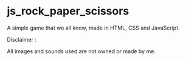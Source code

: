# js_rock_paper_scissors

A simple game that we all know, made in HTML, CSS and JavaScript.


Disclaimer : 

All images and sounds used are not owned or made by me.